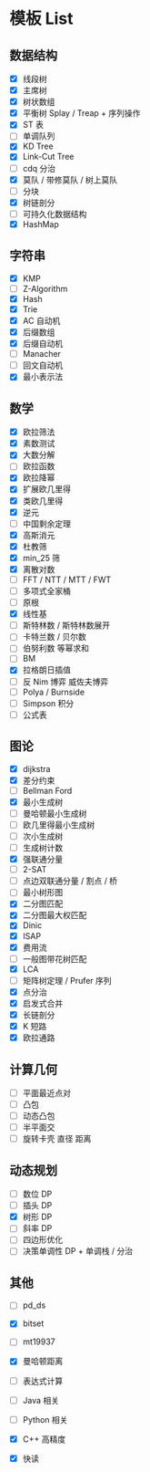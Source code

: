 # 模板 List



## 数据结构

- [x] 线段树
- [x] 主席树
- [x] 树状数组
- [x] 平衡树 Splay / Treap + 序列操作
- [x] ST 表
- [ ] 单调队列
- [x] KD Tree
- [x] Link-Cut Tree
- [ ] cdq 分治
- [x] 莫队 / 带修莫队 / 树上莫队
- [ ] 分块
- [x] 树链剖分
- [ ] 可持久化数据结构
- [x] HashMap

## 字符串

- [x] KMP
- [ ] Z-Algorithm
- [x] Hash
- [x] Trie
- [x] AC 自动机
- [x] 后缀数组
- [x] 后缀自动机
- [ ] Manacher
- [ ] 回文自动机
- [x] 最小表示法

## 数学

- [x] 欧拉筛法
- [x] 素数测试
- [x] 大数分解
- [ ] 欧拉函数
- [x] 欧拉降幂
- [x] 扩展欧几里得
- [x] 类欧几里得
- [x] 逆元
- [ ] 中国剩余定理
- [x] 高斯消元
- [x] 杜教筛
- [x] min_25 筛
- [x] 离散对数
- [ ] FFT / NTT / MTT / FWT
- [ ] 多项式全家桶
- [ ] 原根
- [x] 线性基
- [ ] 斯特林数 / 斯特林数展开
- [ ] 卡特兰数 / 贝尔数
- [ ] 伯努利数 等幂求和
- [ ] BM
- [x] 拉格朗日插值
- [ ] 反 Nim 博弈 威佐夫博弈
- [ ] Polya / Burnside
- [ ] Simpson 积分
- [ ] 公式表

## 图论

- [x] dijkstra
- [x] 差分约束
- [ ] Bellman Ford
- [x] 最小生成树
- [ ] 曼哈顿最小生成树
- [ ] 欧几里得最小生成树
- [ ] 次小生成树
- [ ] 生成树计数
- [x] 强联通分量
- [ ] 2-SAT
- [ ] 点边双联通分量 / 割点 / 桥
- [ ] 最小树形图
- [x] 二分图匹配
- [x] 二分图最大权匹配
- [x] Dinic
- [x] ISAP
- [x] 费用流
- [ ] 一般图带花树匹配
- [x] LCA
- [ ] 矩阵树定理 / Prufer 序列
- [x] 点分治
- [x] 启发式合并
- [x] 长链剖分
- [x] K 短路
- [x] 欧拉通路

## 计算几何

- [ ] 平面最近点对
- [ ] 凸包
- [ ] 动态凸包
- [ ] 半平面交
- [ ] 旋转卡壳 直径 距离

## 动态规划

- [ ] 数位 DP
- [ ] 插头 DP
- [x] 树形 DP
- [ ] 斜率 DP
- [ ] 四边形优化
- [ ] 决策单调性 DP + 单调栈 / 分治

## 其他

- [ ] pd_ds
- [x] bitset
- [ ] mt19937
- [x] 曼哈顿距离
- [ ] 表达式计算
- [ ] Java 相关
- [ ] Python 相关
- [x] C++ 高精度
- [x] 快读
  